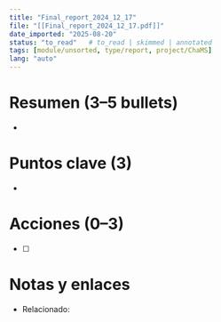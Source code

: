 ```yaml
---
title: "Final_report_2024_12_17"
file: "[[Final_report_2024_12_17.pdf]]"
date_imported: "2025-08-20"
status: "to_read"   # to_read | skimmed | annotated
tags: [module/unsorted, type/report, project/ChaMS]
lang: "auto"
---
```

# Resumen (3–5 bullets)
- 

# Puntos clave (3)
- 

# Acciones (0–3)
- [ ] 

# Notas y enlaces
- Relacionado: 
